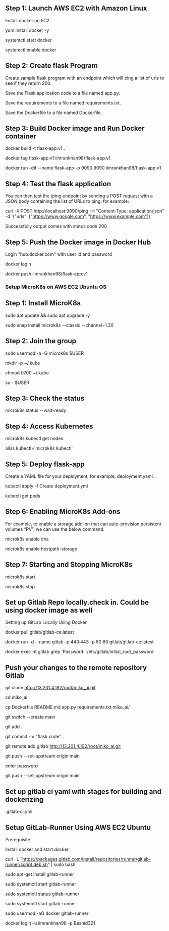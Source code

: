 ## Step 1: Launch AWS EC2 with Amazon Linux ##
Install docker on EC2

yum install docker -y

systemctl start docker

systemctl enable docker

## Step 2: Create flask Program ##
Create sample flask program with an endpoint which will ping a list of urls to see if they return 200.

Save the Flask application code to a file named app.py.

Save the requirements to a file named requirements.txt.

Save the Dockerfile to a file named Dockerfile.

## Step 3: Build Docker image and Run Docker container ##

docker build -t flask-app:v1 .

docker tag flask-app:v1  iimrankhan98/flask-app:v1

docker run -dit --name flask-app  -p 9090:9090 iimrankhan98/flask-app:v1

## Step 4: Test the flask application ##
You can then test the /ping endpoint by sending a POST request with a JSON body containing the list of URLs to ping, for example:

curl -X POST http://localhost:9090/ping -H "Content-Type: application/json" -d '{"urls": ["https://www.google.com", "https://www.example.com"]}'

Successfully output comes with status code 200

## Step 5: Push the Docker image in Docker Hub ##
Login "hub.docker.com" with user id and password

docker login

docker push iimrankhan98/flask-app:v1


### Setup MicroK8s on AWS EC2 Ubuntu OS ###

## Step 1: Install MicroK8s ##

sudo apt update && sudo apt upgrade -y

sudo snap install microk8s --classic --channel=1.30

## Step 2: Join the group ##

sudo usermod -a -G microk8s $USER

mkdir -p ~/.kube

chmod 0700 ~/.kube

su - $USER

## Step 3: Check the status ##

microk8s status --wait-ready

## Step 4: Access Kubernetes ##

microk8s kubectl get nodes

alias kubectl='microk8s kubectl'


## Step 5: Deploy flask-app ##

Create a YAML file for your deployment, for example, deployment.yaml.

kubectl apply -f Create deployment.yml

kubectl get pods


## Step 6: Enabling MicroK8s Add-ons ##

For example, to enable a storage add-on that can auto-provision persistent volumes “PV”, we can use the below command.

microk8s enable dns

microk8s enable hostpath-storage

## Step 7: Starting and Stopping MicroK8s ##

microk8s start

microk8s stop


## Set up Gitlab Repo locally.check in. Could be using docker image as well ##

Setting up GitLab Locally Using Docker

docker pull gitlab/gitlab-ce:latest

docker run -d --name gitlab -p 443:443 -p 80:80 gitlab/gitlab-ce:latest

docker exec -it gitlab grep 'Password:' /etc/gitlab/initial_root_password

## Push your changes to the remote repository Gitlab ##

git clone http://13.201.4.192/root/miko_ai.git

cd miko_ai

cp Dockerfile README.md  app.py  requirements.txt  miko_ai/

git switch --create main

git add .

git commit -m "flask code" .

git remote add gitlab  http://13.201.4.192/root/miko_ai.git

git push --set-upstream origin main

enter password

git push --set-upstream origin main


## Set up gitlab ci yaml with stages for building and dockerizing ##

.gitlab-ci.yml

## Setup GitLab-Runner Using AWS EC2 Ubuntu ##

 Prerequisite

 Install docker and start docker

 curl -L "https://packages.gitlab.com/install/repositories/runner/gitlab-runner/script.deb.sh" | sudo bash

sudo apt-get install gitlab-runner

sudo systemctl start gitlab-runner

sudo systemctl status gitlab-runner

sudo systemctl start gitlab-runner

sudo usermod -aG docker  gitlab-runner

docker login -u iimrankhan98 -p Bashid321



